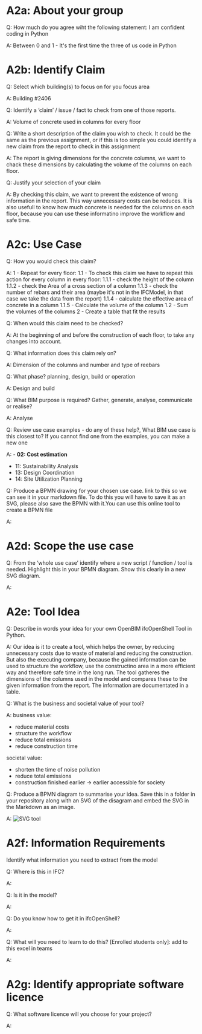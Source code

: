 # A2a: About your group

Q: How much do you agree wiht the following statement: I am confident coding in Python

A: Between 0 and 1 - It's the first time the three of us code in Python

# A2b: Identify Claim

Q: Select which building(s) to focus on for you focus area

A: Building #2406

Q: Identify a ‘claim’ / issue / fact to check from one of those reports.

A: Volume of concrete used in columns for every floor

Q: Write a short description of the claim you wish to check. It could be the same as the previous assignment,
   or if this is too simple you could identify a new claim from the report to check in this assignment

A: The report is giving dimensions for the concrete columns, we want to chack these dimensions by calculating the volume of the columns on each floor.

Q: Justify your selection of your claim

A: By checking this claim, we want to prevent the existence of wrong information in the report. This way unnecessary costs can be reduces.
It is also usefull to know how much concrete is needed for the columns on each floor, because you can use these informatino improve the workflow and safe time.

# A2c: Use Case

Q: How you would check this claim?

A: 1 - Repeat for every floor: 
         1.1 - To check this claim we have to repeat this action for every column in every floor:
         1.1.1 - check the height of the column 
         1.1.2 - check the Area of a cross section of a column
         1.1.3 - check the number of rebars and their area (maybe it's not in the IFCModel, in that case we take the data from the report)
         1.1.4 - calculate the effective area of concrete in a column
         1.1.5 - Calculate the volume of the column
         1.2 - Sum the volumes of the columns
         2 - Create a table that fit the results

Q: When would this claim need to be checked?

A: At the beginning of and before the construction of each floor, to take any changes into account.

Q: What information does this claim rely on?

A: Dimension of the columns and number and type of reebars

Q: What phase? planning, design, build or operation

A: Design and build

Q: What BIM purpose is required? Gather, generate, analyse, communicate or realise?

A: Analyse

Q: Review use case examples - do any of these help?, What BIM use case is this closest to? If you cannot find one from the examples, you can make a new one

A: - **02: Cost estimation**
   - 11: Sustainability Analysis
   - 13: Design Coordination
   - 14: Site Utilization Planning

Q: Produce a BPMN drawing for your chosen use case. link to this so we can see it in your markdown file. To do this you will have to save it as an SVG,
   please also save the BPMN with it.You can use this online tool to create a BPMN file

A: 

# A2d: Scope the use case

Q: From the ‘whole use case’ identify where a new script / function / tool is needed. Highlight this in your BPMN diagram. Show this clearly in a new SVG diagram.

A:
    
# A2e: Tool Idea

Q: Describe in words your idea for your own OpenBIM ifcOpenShell Tool in Python.

A: Our idea is it to create a tool, which helps the owner, by reducing unnecessary costs due to waste of material and reducing the construction.
But also the executing company, because the gained information can be used to structure the workflow, use the constructino area in a more efficient way and therefore safe time in the long run.
The tool gatheres the dimensions of the columns used in the model and compares these to the given information from the report. The information are documentated in a table.

Q: What is the business and societal value of your tool?

A: business value:
   -   reduce material costs
   -   structure the workflow
   -   reduce total emissions
   -   reduce construction time
     
   societal value:
   -   shorten the time of noise pollution
   -   reduce total emissions
   -   construction finished earlier -> earlier accessible for society

Q: Produce a BPMN diagram to summarise your idea. Save this in a folder in your repository along with an SVG of the disagram and embed the SVG in the Markdown as an            image.

A:
![SVG tool](https://raw.githubusercontent.com/JanikRosien/BIManalyst_g_23/refs/heads/main/A2/IMG/241007%20totalcolumns.svg)

# A2f: Information Requirements
Identify what information you need to extract from the model

Q: Where is this in IFC?

A:

Q: Is it in the model?

A:

Q: Do you know how to get it in ifcOpenShell?

A:

Q: What will you need to learn to do this? [Enrolled students only]: add to this excel in teams

A:

# A2g: Identify appropriate software licence

Q: What software licence will you choose for your project?

A: 

